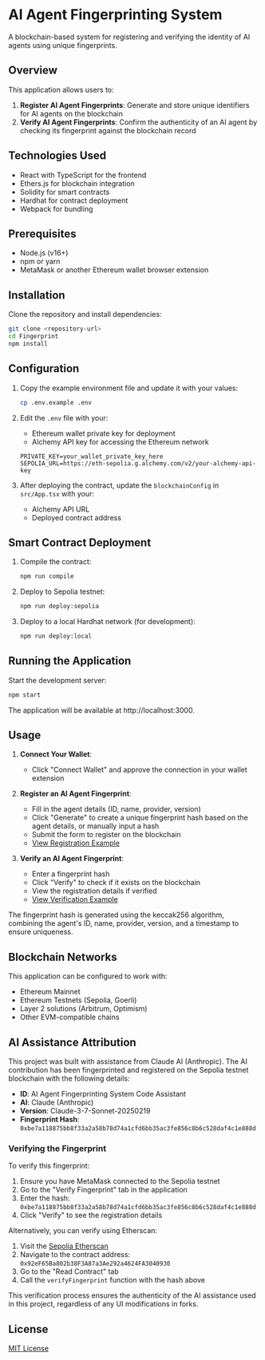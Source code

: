 # AI Agent Fingerprinting System

A blockchain-based system for registering and verifying the identity of AI agents using unique fingerprints.

## Overview

This application allows users to:

1. **Register AI Agent Fingerprints**: Generate and store unique identifiers for AI agents on the blockchain
2. **Verify AI Agent Fingerprints**: Confirm the authenticity of an AI agent by checking its fingerprint against the blockchain record

## Technologies Used

- React with TypeScript for the frontend
- Ethers.js for blockchain integration
- Solidity for smart contracts
- Hardhat for contract deployment
- Webpack for bundling

## Prerequisites

- Node.js (v16+)
- npm or yarn
- MetaMask or another Ethereum wallet browser extension

## Installation

Clone the repository and install dependencies:

```bash
git clone <repository-url>
cd Fingerprint
npm install
```

## Configuration

1. Copy the example environment file and update it with your values:
   ```bash
   cp .env.example .env
   ```

2. Edit the `.env` file with your:
   - Ethereum wallet private key for deployment
   - Alchemy API key for accessing the Ethereum network

   ```
   PRIVATE_KEY=your_wallet_private_key_here
   SEPOLIA_URL=https://eth-sepolia.g.alchemy.com/v2/your-alchemy-api-key
   ```

3. After deploying the contract, update the `blockchainConfig` in `src/App.tsx` with your:
   - Alchemy API URL
   - Deployed contract address

## Smart Contract Deployment

1. Compile the contract:
   ```bash
   npm run compile
   ```

2. Deploy to Sepolia testnet:
   ```bash
   npm run deploy:sepolia
   ```

3. Deploy to a local Hardhat network (for development):
   ```bash
   npm run deploy:local
   ```

## Running the Application

Start the development server:

```bash
npm start
```

The application will be available at http://localhost:3000.

## Usage

1. **Connect Your Wallet**:
   - Click "Connect Wallet" and approve the connection in your wallet extension

2. **Register an AI Agent Fingerprint**:
   - Fill in the agent details (ID, name, provider, version)
   - Click "Generate" to create a unique fingerprint hash based on the agent details, or manually input a hash
   - Submit the form to register on the blockchain
   - [View Registration Example](docs/Register%20Agent%20Fingerprint.pdf)

3. **Verify an AI Agent Fingerprint**:
   - Enter a fingerprint hash
   - Click "Verify" to check if it exists on the blockchain
   - View the registration details if verified
   - [View Verification Example](docs/Verify%20Agent%20Fingerprint.pdf)

The fingerprint hash is generated using the keccak256 algorithm, combining the agent's ID, name, provider, version, and a timestamp to ensure uniqueness.

## Blockchain Networks

This application can be configured to work with:

- Ethereum Mainnet
- Ethereum Testnets (Sepolia, Goerli)
- Layer 2 solutions (Arbitrum, Optimism)
- Other EVM-compatible chains

## AI Assistance Attribution

This project was built with assistance from Claude AI (Anthropic). The AI contribution has been fingerprinted and registered on the Sepolia testnet blockchain with the following details:

- **ID**: AI Agent Fingerprinting System Code Assistant
- **AI**: Claude (Anthropic)
- **Version**: Claude-3-7-Sonnet-20250219
- **Fingerprint Hash**: `0xbe7a118875bb8f33a2a58b78d74a1cfd6bb35ac3fe856c8b6c528daf4c1e888d`

### Verifying the Fingerprint

To verify this fingerprint:

1. Ensure you have MetaMask connected to the Sepolia testnet
2. Go to the "Verify Fingerprint" tab in the application
3. Enter the hash: `0xbe7a118875bb8f33a2a58b78d74a1cfd6bb35ac3fe856c8b6c528daf4c1e888d`
4. Click "Verify" to see the registration details

Alternatively, you can verify using Etherscan:

1. Visit the [Sepolia Etherscan](https://sepolia.etherscan.io/)
2. Navigate to the contract address: `0x92eF65Ba802b38F3A87a3Ae292a4624FA3040930`
3. Go to the "Read Contract" tab
4. Call the `verifyFingerprint` function with the hash above

This verification process ensures the authenticity of the AI assistance used in this project, regardless of any UI modifications in forks.

## License

[MIT License](LICENSE)